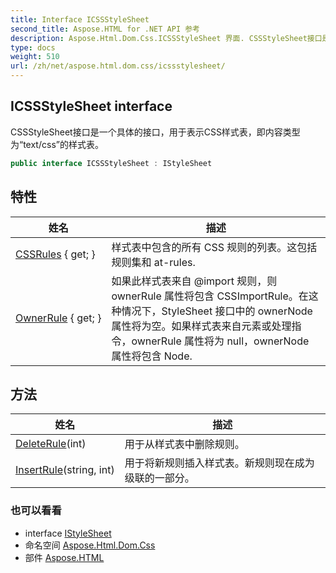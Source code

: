 ```yaml
---
title: Interface ICSSStyleSheet
second_title: Aspose.HTML for .NET API 参考
description: Aspose.Html.Dom.Css.ICSSStyleSheet 界面. CSSStyleSheet接口是一个具体的接口用于表示CSS样式表即内容类型为text/css的样式表
type: docs
weight: 510
url: /zh/net/aspose.html.dom.css/icssstylesheet/
---
```

## ICSSStyleSheet interface

CSSStyleSheet接口是一个具体的接口，用于表示CSS样式表，即内容类型为“text/css”的样式表。

```csharp
public interface ICSSStyleSheet : IStyleSheet
```

## 特性

| 姓名 | 描述 |
| --- | --- |
| [CSSRules](../../aspose.html.dom.css/icssstylesheet/cssrules/) { get; } | 样式表中包含的所有 CSS 规则的列表。这包括规则集和 at-rules. |
| [OwnerRule](../../aspose.html.dom.css/icssstylesheet/ownerrule/) { get; } | 如果此样式表来自 @import 规则，则 ownerRule 属性将包含 CSSImportRule。在这种情况下，StyleSheet 接口中的 ownerNode 属性将为空。如果样式表来自元素或处理指令，ownerRule 属性将为 null，ownerNode 属性将包含 Node. |

## 方法

| 姓名 | 描述 |
| --- | --- |
| [DeleteRule](../../aspose.html.dom.css/icssstylesheet/deleterule/)(int) | 用于从样式表中删除规则。 |
| [InsertRule](../../aspose.html.dom.css/icssstylesheet/insertrule/)(string, int) | 用于将新规则插入样式表。新规则现在成为级联的一部分。 |

### 也可以看看

* interface [IStyleSheet](../istylesheet/)
* 命名空间 [Aspose.Html.Dom.Css](../../aspose.html.dom.css/)
* 部件 [Aspose.HTML](../../)


